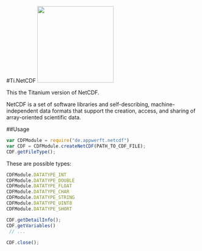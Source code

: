 #Ti.NetCDF <img src="https://clas-pages.uncc.edu/techne/wp-content/uploads/sites/93/2013/12/netcdf.png" width=200 />

This the Titanium version of NetCDF. 

NetCDF is a set of software libraries and self-describing, machine-independent data formats that support the creation, access, and sharing of array-oriented scientific data.

##Usage

```javascript
var CDFModule = require("de.appwerft.netcdf")
var CDF = CDFModule.createNetCDF(PATH_TO_CDF_FILE);
CDF.getFileType();
```
These are possible types:
```javascript
CDFModule.DATATYPE_INT
CDFModule.DATATYPE_DOUBLE
CDFModule.DATATYPE_FLOAT
CDFModule.DATATYPE_CHAR
CDFModule.DATATYPE_STRING
CDFModule.DATATYPE_UINT8
CDFModule.DATATYPE_SHORT
```

```javascript
CDF.getDetailInfo();
CDF.getVariables()
 // ...
 
CDF.close();
```